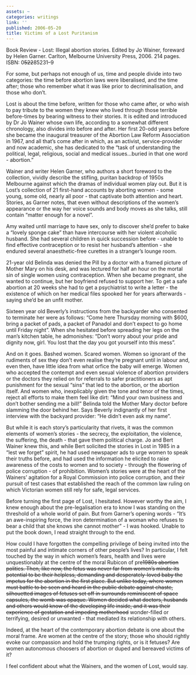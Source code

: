 ```yaml
---
assets: ~
categories: writings
link: ''
published: 2006-05-20
title: Victims of a Lost Puritanism
---
```

Book Review - Lost: Illegal abortion stories. Edited by Jo Wainer,
foreward by Helen Garner. Carlton, Melbourne University Press, 2006. 214
pages. ISBN: 0~~522~~85231–9

For some, but perhaps not enough of us, time and people divide into two
categories: the time before abortion laws were liberalised, and the time
after; those who remember what it was like prior to decriminalisation,
and those who don’t.

Lost is about the time before, written for those who came after, or who
wish to pay tribute to the women they knew who lived through those
terrible before-times by bearing witness to their stories. It is edited
and introduced by Dr Jo Wainer whose own life, according to a somewhat
different chronology, also divides into before and after. Her first
20-odd years before she became the inaugural treasurer of the Abortion
Law Reform Association in 1967, and all that’s come after in which, as
an activist, service-provider and now academic, she has dedicated to the
“task of understanding the political, legal, religious, social and
medical issues…buried in that one word - abortion.”

Wainer and writer Helen Garner, who authors a short foreword to the
collection, vividly describe the stifling, puritan backdrop of 1950s
Melbourne against which the dramas of individual women play out. But it
is Lost’s collection of 21 first-hand accounts by aborting women - some
young, some old, nearly all poor - that captivate both attention and
heart. Stories, as Garner notes, that even without descriptions of the
women’s appearance or the way her voice sounds and body moves as she
talks, still contain “matter enough for a novel”.

Amy waited until marriage to have sex, only to discover she’d prefer to
bake a “lovely sponge cake” than have intercourse with her violent
alcoholic husband. She had several children in quick succession before -
unable to find effective contraception or to resist her husband’s
attention - she endured several anaesthetic-free curettes in a
stranger’s lounge room.

21-year old Belinda was denied the Pill by a doctor with a framed
picture of Mother Mary on his desk, and was lectured for half an hour on
the mortal sin of single women using contraception. When she became
pregnant, she wanted to continue, but her boyfriend refused to support
her. To get a safe abortion at 20 weeks she had to get a psychiatrist to
write a letter - the existence of which on her medical files spooked her
for years afterwards - saying she’d be an unfit mother.

Sixteen year old Beverly’s instructions from the backyarder who
consented to terminate her were as follows: “Come here Thursday morning
with $600, bring a packet of pads, a packet of Panadol and don’t expect
to go home until Friday night”. When she hesitated before spreading her
legs on the man’s kitchen table, he admonishes: “Don’t worry about your
pride and dignity now, girl. You lost that the day you got yourself into
this mess”.

And on it goes. Bashed women. Scared women. Women so ignorant of the
rudiments of sex they don’t even realise they’re pregnant until in
labour and, even then, have little idea from what orfice the baby will
emerge. Women who accepted the contempt and even sexual violence of
abortion providers or the doctors they relied on for referrals to safer
practitioners as apt punishment for the sexual “sins” that led to the
abortion, or the abortion itself. And women who, inexplicably given the
tone and tenor of the times, reject all efforts to make them feel like
dirt: “Mind your own business and don’t bother sending me a bill!”
Belinda told the Mother Mary doctor before slamming the door behind her.
Says Beverly indignantly of her first interview with the backyard
provider: “He didn’t even ask my name”.

But while it is each story’s particularity that rivets, it was the
common elements of women’s stories - the secrecy, the exploitation, the
violence, the suffering, the death - that gave them political charge. Jo
and Bert Wainer knew this, and while Bert solicited the stories in Lost
in 1985 in a “lest we forget” spirit, he had used newspaper ads to urge
women to speak their truths before, and had used the information he
elicited to raise awareness of the costs to women and to society -
through the flowering of police corruption - of prohibition. Women’s
stories were at the heart of the Wainers’ agitation for a Royal
Commission into police corruption, and their pursuit of test cases that
established the reach of the common law ruling on which Victorian women
still rely for safe, legal services.

Before turning the first page of Lost, I hesitated. However worthy the
aim, I knew enough about the pre-legalisation era to know I was standing
on the threshold of a whole world of pain. But from Garner’s opening
words - “It’s an awe-inspiring force, the iron determination of a woman
who refuses to bear a child that she knows she cannot mother” - I was
hooked. Unable to put the book down, I read straight through to the end.

How could I have forgotten the compelling privilege of being invited
into the most painful and intimate corners of other people’s lives? In
particular, I felt touched by the way in which women’s fears, health and
lives were unquestionably at the centre of the moral Rubicon of
pre~~1980s abortion politics. Then, like now, the fetus was never far
from women’s minds: its potential to be their helpless, demanding and
desperately-loved baby the impetus for the abortion in the first place.
But unlike today, where women must battle to be seen and heard in the
public debate against chaste, silhouetted images of fetuses set off in
surrounds reminiscent of space capsules, the womb was opaque. Women
decided what doctors, husbands and others would know of the developing
life inside, and it was their experience of gestation and impeding
motherhood~~ wonder-filled or terrifying, desired or unwanted - that
mediated its relationship with others.

Indeed, at the heart of the contemporary abortion debate is one about
the moral frame. Are women at the centre of the story; those who should
rightly evoke our compassion and hold the trumping rights, or is it
fetuses? Are women autonomous choosers of abortion or duped and bereaved
victims of it?

I feel confident about what the Wainers, and the women of Lost, would
say.